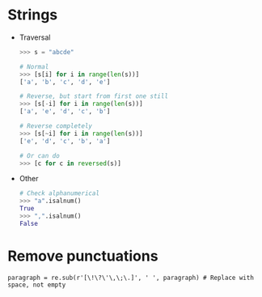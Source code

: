 # Strings

- Traversal

  ```python
  >>> s = "abcde"
  
  # Normal
  >>> [s[i] for i in range(len(s))]
  ['a', 'b', 'c', 'd', 'e']
  
  # Reverse, but start from first one still
  >>> [s[-i] for i in range(len(s))]
  ['a', 'e', 'd', 'c', 'b']
  
  # Reverse completely
  >>> [s[~i] for i in range(len(s))]
  ['e', 'd', 'c', 'b', 'a']
  
  # Or can do
  >>> [c for c in reversed(s)]
  ```

- Other

  ```python
  # Check alphanumerical
  >>> "a".isalnum()
  True
  >>> ",".isalnum()
  False
  
  ```
# Remove punctuations
```
paragraph = re.sub(r'[\!\?\'\,\;\.]', ' ', paragraph) # Replace with space, not empty
```

  

